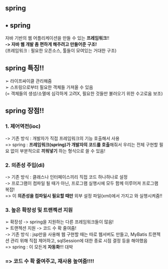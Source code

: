 spring
-----
## • spring  
자바 기반의 웹 어플리케이션을 만들 수 있는 **프레임워크**!!  
**-> 자바 웹 개발 좀 편하게 해주려고 만들어준 구조!**  
(프레임워크 : 필요한 오픈소스, 툴들이 모여있는 거대한 구조)


## spring 특징!!  
➢ 라이프싸이클 관리해줌  
➢ 스프링으로부터 필요한 객체들 가져올 수 있음  
(= 객체들의 생성/소멸에 심각하게 고려X, 필요한 것들만 불러오기 위한 수고로움 보조)  



## spring 장점!!  
### 1. 제어역전(ioc)  
-> 기존 방식 : 개발자가 직접 프레임워크의 기능 호출해서 사용  
=> spring : **프레임워크(spring)가 개발자의 코드를 호출**해줘서 우리는 전체 구현할 필요 없이 부분적으로 **끼워넣기** 하는 형식으로 쓸 수 있음!  

### 2. 의존성 주입(di)
-> 기존 방식 : 클래스나 인터페이스끼리 직접 코드 하나하나로 설정  
-> 프로그램이 컴파일 될 때가 아닌, 프로그램 실행시에 모두 함께 이루어져 프로그램 복잡!  
=> 이 **의존성을 컴파일시 필요할 때만** 외부 설정 파일(xml)에서 가지고 와 실행시켜줌!!  

### 3. 높은 확장성 및 트랜젝션 지원  
➢ 확장성 -> spring을 지원하는 다른 프레임워크들이 많음!  
➢ 트랜젝션 지원 -> 코드 수 확 줄여줌!  
-> 기존 방식 : jsp만을 사용해 웹 구현할 때는 따로 웹서버도 만들고, MyBatis 트랜젝션 관리 위해 직접 제어하고, sqlSession에 대한 종료 시점 결정 등을 해야했음  
=> spring : 이 모든게 **자동화**!!! 대박  


### => 코드 수 확 줄여주고, 재사용 높여줌!!!!  








